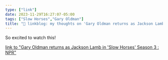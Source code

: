 ```yaml
---
type: ["link"]
date: 2023-11-29T16:27:07-05:00
tags: ["Slow Horses","Gary Oldman"]
title: "🔗 linkblog: my thoughts on 'Gary Oldman returns as Jackson Lamb in 'Slow Horses' Season 3 : NPR'"
---
```

So excited to watch this!

[link to "Gary Oldman returns as Jackson Lamb in 'Slow Horses' Season 3 : NPR"](https://www.npr.org/2023/11/29/1215684431/slow-horses-season-3-gary-oldman-mick-herron)
